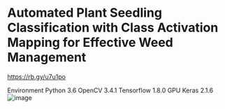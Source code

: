 # Automated Plant Seedling Classification with Class Activation Mapping for Effective Weed Management
https://rb.gy/u7u1po

Environment
Python 3.6
OpenCV 3.4.1
Tensorflow 1.8.0 GPU
Keras 2.1.6
![image](https://github.com/user-attachments/assets/8a1848ef-fb23-46fc-b36c-d0bec0097b1b)

